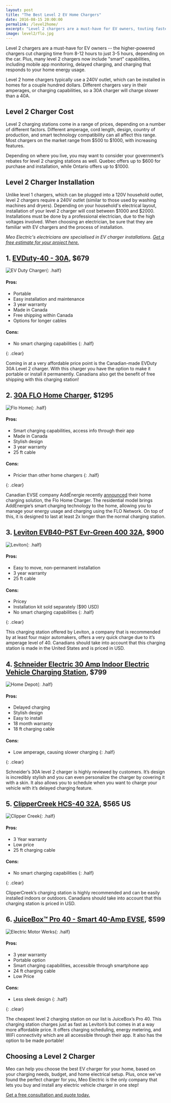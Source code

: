 ```yaml
---
layout: post
title: "The Best Level 2 EV Home Chargers"
date: 2016-08-15 20:00:00
permalink: /level2home/
excerpt: "Level 2 chargers are a must-have for EV owners, touting faster charging and 'smart' features. Choose the best home charger for you with this countdown of the best level 2 EV chargers on the market."
image: level2/flo.jpg
---
```


Level 2 chargers are a must-have for EV owners -- the higher-powered chargers cut charging time from 8-12 hours to just 3-5 hours, depending on the car. Plus, many level 2 chargers now include "smart" capabilities, including mobile app monitoring, delayed charging, and charging that responds to your home energy usage.

Level 2 home chargers typically use a 240V outlet, which can be installed in homes for a couple hundred dollars. Different chargers vary in their amperages, or charging capabilities, so a 30A charger will charge slower than a 40A.

## Level 2 Charger Cost
Level 2 charging stations come in a range of prices, depending on a number of different factors. Different amperage, cord length, design, country of production, and smart technology compatibility can all affect this range. Most chargers on the market range from $500 to $1000, with increasing features.

Depending on where you live, you may want to consider your government’s rebates for level 2 charging stations as well. Quebec offers up to $600 for purchase and installation, while Ontario offers up to $1000.

## Level 2 Charger Installation

Unlike level 1 chargers, which can be plugged into a 120V household outlet, level 2 chargers require a 240V outlet (similar to those used by washing machines and dryers). Depending on your household's electrical layout, installation of your level 2 charger will cost between $1000 and $2000. Installations must be done by a professional electrician, due to the high voltages involved. When choosing an electrician, be sure that they are familiar with EV chargers and the process of installation.

_Meo Electric's electricians are specialised in EV charger installations. [Get a free estimate for your project here.](http://meoelectric.com/estimate)_

## 1. [EVDuty-40 - 30A](http://evandmore.com/collections/frontpage/products/charging-station-240-evduty?variant=5051939267), $679

![EV Duty Charger](../img/level2home/EVDuty.jpg){: .half}

#### Pros:

* Portable
* Easy installation and maintenance
* 3 year warranty
* Made in Canada
* Free shipping within Canada
* Options for longer cables

####  Cons:

* No smart charging capabilities
{: .half}

{: .clear}

Coming in at a very affordable price point is the Canadian-made EVDuty 30A Level 2 charger. With this charger you have the option to make it portable or install it permanently. Canadians also get the benefit of free shipping with this charging station!

## 2. [30A FLO Home Charger](https://flo.ca/at-home/single-family), $1295

![Flo Home](../img/level2home/Flo.jpg){: .half}

#### Pros:

* Smart charging capabilities, access info through their app
* Made in Canada
* Stylish design
* 3 year warranty
* 25 ft cable

#### Cons:

* Pricier than other home chargers
{: .half}

{: .clear}

Canadian EVSE company AddÉnergie recently [announced](http://blog.meoelectric.com/evs29/) their home charging solution, the Flo Home Charger. The residential model brings AddÉnergie’s smart charging technology to the home, allowing you to manage your energy usage and charging using the FLO Network. On top of this, it is designed to last at least 2x longer than the normal charging station.

## 3. [Leviton  EVB40-PST Evr-Green 400 32A](http://www.leviton.com/OA_HTML/ProductDetail.jsp?partnumber=EVB32-H18&section=37741&minisite=10251), $900

![Leviton](../img/level2home/Leviton.jpg){: .half}

#### Pros:

* Easy to move, non-permanent installation
* 3 year warranty
* 25 ft cable

#### Cons:

* Pricey
* Installation kit sold separately ($90 USD)
* No smart charging capabilities
{: .half}

{: .clear}

This charging station offered by Leviton, a company that is recommended by at least four major automakers, offers a very quick charge due to it’s amperage level of 40. Canadians should take into account that this charging station is made in the United States and is priced in USD.

## 4. [Schneider Electric 30 Amp Indoor Electric Vehicle Charging Station](https://www.homedepot.ca/en/home/p.30-amp-indoor-electric-vehicle-charging-station-2nd-gen---enhanced-model.1000772478.html), $799

![Home Depot](../img/level2home/Schnieder.jpg){: .half}

#### Pros:

* Delayed charging
* Stylish design
* Easy to install
* 18 month warranty
* 18 ft charging cable

#### Cons:

* Low amperage, causing slower charging
{: .half}

{: .clear}

Schneider’s 30A level 2 charger is highly reviewed by customers. It’s design is incredibly stylish and you can even personalize the charger by covering it with a skin. It also allows you to schedule when you want to charge your vehicle with it’s delayed charging feature.

## 5. [ClipperCreek HCS-40 32A](https://store.clippercreek.com/hcs-40-hcs-40p-ev-charging-station), $565 US

![Clipper Creek](../img/level2home/Clippercreek.jpg){: .half}

#### Pros:

* 3 Year warranty
* Low price
* 25 ft charging cable

#### Cons:

* No smart charging capabilities
{: .half}

{: .clear}

ClipperCreek’s charging station is highly recommended and can be easily installed indoors or outdoors. Canadians should take into account that this charging station is priced in USD.

## 6. [JuiceBox™ Pro 40 - Smart 40-Amp EVSE](https://emotorwerks.com/index.php/juicebox-ev-charging-stations/202-juicebox-pro-40-smart-40-amp-evse-with-24-foot-cable/category_pathway-23), $599

![Electric Motor Werks](../img/level2home/Juicebox.jpg){: .half}

#### Pros:

* 3 year warranty
* Portable option
* Smart charging capabilities, accessible through smartphone app
* 24 ft charging cable
* Low Price

#### Cons:

* Less sleek design
{: .half}

{: .clear}

The cheapest level 2 charging station on our list is JuiceBox’s Pro 40. This charging station charges just as fast as Leviton’s but comes in at a way more affordable price. It offers charging scheduling, energy metering, and WiFi connectivity which are all accessible through their app. It also has the option to be made portable!

## Choosing a Level 2 Charger

Meo can help you choose the best EV charger for your home, based on your charging needs, budget, and home electrical setup. Plus, once we've found the perfect charger for you, Meo Electric is the only company that lets you buy and install any electric vehicle charger in one step!

[Get a free consultation and quote today.](http://meoelectric.com/estimate)
